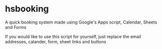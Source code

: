 # hsbooking
A quick booking system made using Google's Apps script, Calendar, Sheets and Forms

If you would like to use this script for yourself, just replace the email addresses, calander, form, sheet links and buttons
